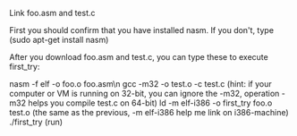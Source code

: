 Link foo.asm and test.c

First you should confirm that you have installed nasm.
If you don't, type (sudo apt-get install nasm)

After you download foo.asm and test.c, you can type these to execute first_try:

nasm -f elf -o foo.o foo.asm\n
gcc -m32 -o test.o -c test.c
(hint: if your computer or VM is running on 32-bit, you can ignore the -m32, operation -m32 helps you compile test.c on 64-bit)
ld -m elf-i386 -o first_try foo.o test.o
(the same as the previous, -m elf-i386 help me link on i386-machine)
./first_try
(run)
